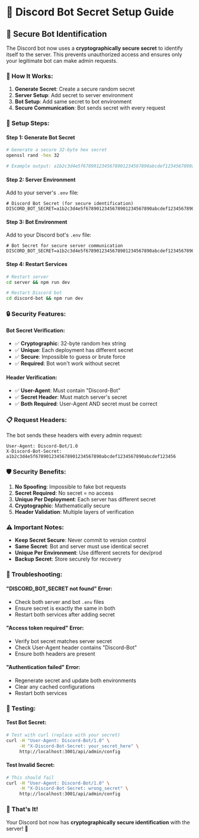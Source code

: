 # 🔐 Discord Bot Secret Setup Guide

## 🎯 **Secure Bot Identification**

The Discord bot now uses a **cryptographically secure secret** to identify itself to the server. This prevents unauthorized access and ensures only your legitimate bot can make admin requests.

### **🔧 How It Works:**

1. **Generate Secret**: Create a secure random secret
2. **Server Setup**: Add secret to server environment
3. **Bot Setup**: Add same secret to bot environment
4. **Secure Communication**: Bot sends secret with every request

### **🚀 Setup Steps:**

#### **Step 1: Generate Bot Secret**

```bash
# Generate a secure 32-byte hex secret
openssl rand -hex 32

# Example output: a1b2c3d4e5f6789012345678901234567890abcdef1234567890abcdef123456
```

#### **Step 2: Server Environment**

Add to your server's `.env` file:

```env
# Discord Bot Secret (for secure identification)
DISCORD_BOT_SECRET=a1b2c3d4e5f6789012345678901234567890abcdef1234567890abcdef123456
```

#### **Step 3: Bot Environment**

Add to your Discord bot's `.env` file:

```env
# Bot Secret for secure server communication
DISCORD_BOT_SECRET=a1b2c3d4e5f6789012345678901234567890abcdef1234567890abcdef123456
```

#### **Step 4: Restart Services**

```bash
# Restart server
cd server && npm run dev

# Restart Discord bot
cd discord-bot && npm run dev
```

### **🔒 Security Features:**

#### **Bot Secret Verification:**
- ✅ **Cryptographic**: 32-byte random hex string
- ✅ **Unique**: Each deployment has different secret
- ✅ **Secure**: Impossible to guess or brute force
- ✅ **Required**: Bot won't work without secret

#### **Header Verification:**
- ✅ **User-Agent**: Must contain "Discord-Bot"
- ✅ **Secret Header**: Must match server's secret
- ✅ **Both Required**: User-Agent AND secret must be correct

### **📋 Request Headers:**

The bot sends these headers with every admin request:

```http
User-Agent: Discord-Bot/1.0
X-Discord-Bot-Secret: a1b2c3d4e5f6789012345678901234567890abcdef1234567890abcdef123456
```

### **🛡️ Security Benefits:**

1. **No Spoofing**: Impossible to fake bot requests
2. **Secret Required**: No secret = no access
3. **Unique Per Deployment**: Each server has different secret
4. **Cryptographic**: Mathematically secure
5. **Header Validation**: Multiple layers of verification

### **⚠️ Important Notes:**

- **Keep Secret Secure**: Never commit to version control
- **Same Secret**: Bot and server must use identical secret
- **Unique Per Environment**: Use different secrets for dev/prod
- **Backup Secret**: Store securely for recovery

### **🔧 Troubleshooting:**

#### **"DISCORD_BOT_SECRET not found" Error:**
- Check both server and bot `.env` files
- Ensure secret is exactly the same in both
- Restart both services after adding secret

#### **"Access token required" Error:**
- Verify bot secret matches server secret
- Check User-Agent header contains "Discord-Bot"
- Ensure both headers are present

#### **"Authentication failed" Error:**
- Regenerate secret and update both environments
- Clear any cached configurations
- Restart both services

### **🎯 Testing:**

#### **Test Bot Secret:**
```bash
# Test with curl (replace with your secret)
curl -H "User-Agent: Discord-Bot/1.0" \
     -H "X-Discord-Bot-Secret: your_secret_here" \
     http://localhost:3001/api/admin/config
```

#### **Test Invalid Secret:**
```bash
# This should fail
curl -H "User-Agent: Discord-Bot/1.0" \
     -H "X-Discord-Bot-Secret: wrong_secret" \
     http://localhost:3001/api/admin/config
```

### **🎉 That's It!**

Your Discord bot now has **cryptographically secure identification** with the server! 🔐 
